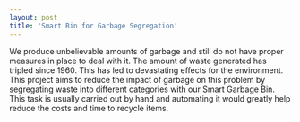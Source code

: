 ```yaml
---
layout: post
title: 'Smart Bin for Garbage Segregation'
---
```

We produce unbelievable amounts of garbage and still do not have proper measures
in place to deal with it. The amount of waste generated has tripled since 1960. This has
led to devastating effects for the environment. This project aims to reduce the impact of garbage on
this problem by segregating waste into different categories with our Smart Garbage Bin. This
task is usually carried out by hand and automating it would greatly help reduce the costs and
time to recycle items.

